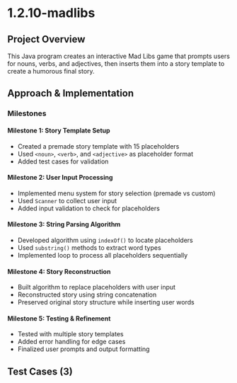 # 1.2.10-madlibs

## Project Overview
This Java program creates an interactive Mad Libs game that prompts users for nouns, verbs, and adjectives, then inserts them into a story template to create a humorous final story.

## Approach & Implementation

### Milestones

#### Milestone 1: Story Template Setup
- Created a premade story template with 15 placeholders
- Used `<noun>`, `<verb>`, and `<adjective>` as placeholder format
- Added test cases for validation

#### Milestone 2: User Input Processing
- Implemented menu system for story selection (premade vs custom)
- Used `Scanner` to collect user input
- Added input validation to check for placeholders

#### Milestone 3: String Parsing Algorithm
- Developed algorithm using `indexOf()` to locate placeholders
- Used `substring()` methods to extract word types
- Implemented loop to process all placeholders sequentially

#### Milestone 4: Story Reconstruction
- Built algorithm to replace placeholders with user input
- Reconstructed story using string concatenation
- Preserved original story structure while inserting user words

#### Milestone 5: Testing & Refinement
- Tested with multiple story templates
- Added error handling for edge cases
- Finalized user prompts and output formatting

## Test Cases (3)
